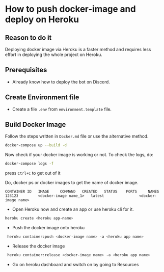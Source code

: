# How to push docker-image and deploy on Heroku
## Reason to do it
Deploying docker image via Heroku is a faster method and requires less effort in deploying the whole project on Heroku.

## Prerequisites
- Already know how to deploy the bot on Discord. 

## Create Environment file
- Create a file `.env` from `environment.template` file.

## Build Docker Image
Follow the steps written in `Docker.md` file or use the alternative method. 
```bash
docker-compose up --build -d
```
 
Now check if your docker image is working or not. To check the logs, do:
```bash 
docker-compose logs -f
```
press `Ctrl+C` to get out of it

Do, docker ps or docker images to get the name of docker image.
```
CONTAINER ID   IMAGE     COMMAND   CREATED   STATUS    PORTS     NAMES
123123         <docker-image name_1>   latest                <docker-image name>
```
- Open Heroku now and create an app or use heroku cli for it.
```bash
heroku create <heroku app-name>
```
- Push the docker image onto heroku
```bash
 heroku container:push <docker-image name> -a <heroku app name> 
 ```

 - Release the docker image
```bash
 heroku container:release <docker-image name> -a <heroku app name> 
 ```

 - Go on heroku dashboard and switch on by going to Resources